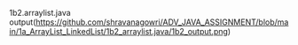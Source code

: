 1b2.arraylist.java
output(https://github.com/shravanagowri/ADV_JAVA_ASSIGNMENT/blob/main/1a_ArrayList_LinkedList/1b2_arraylist.java/1b2_output.png)
